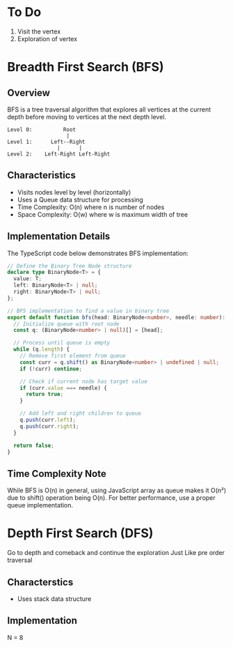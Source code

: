 # To Do

1. Visit the vertex
2. Exploration of vertex

# Breadth First Search (BFS)

## Overview

BFS is a tree traversal algorithm that explores all vertices at the current depth before moving to vertices at the next depth level.

```
Level 0:          Root
                   |
Level 1:      Left--Right
                |      |
Level 2:    Left-Right Left-Right
```

## Characteristics

- Visits nodes level by level (horizontally)
- Uses a Queue data structure for processing
- Time Complexity: O(n) where n is number of nodes
- Space Complexity: O(w) where w is maximum width of tree

## Implementation Details

The TypeScript code below demonstrates BFS implementation:

```typescript
// Define the Binary Tree Node structure
declare type BinaryNode<T> = {
  value: T;
  left: BinaryNode<T> | null;
  right: BinaryNode<T> | null;
};

// BFS implementation to find a value in binary tree
export default function bfs(head: BinaryNode<number>, needle: number): boolean {
  // Initialize queue with root node
  const q: (BinaryNode<number> | null)[] = [head];

  // Process until queue is empty
  while (q.length) {
    // Remove first element from queue
    const curr = q.shift() as BinaryNode<number> | undefined | null;
    if (!curr) continue;

    // Check if current node has target value
    if (curr.value === needle) {
      return true;
    }

    // Add left and right children to queue
    q.push(curr.left);
    q.push(curr.right);
  }

  return false;
}
```

## Time Complexity Note

While BFS is O(n) in general, using JavaScript array as queue makes it O(n²) due to shift() operation being O(n). For better performance, use a proper queue implementation.

# Depth First Search (DFS)

Go to depth and comeback and continue the exploration
Just Like pre order traversal

## Characterstics

- Uses stack data structure

## Implementation

N = 8
